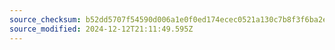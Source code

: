 ```yaml
---
source_checksum: b52dd5707f54590d006a1e0f0ed174ecec0521a130c7b8f3f6ba2e9a91578010
source_modified: 2024-12-12T21:11:49.595Z
---
```


